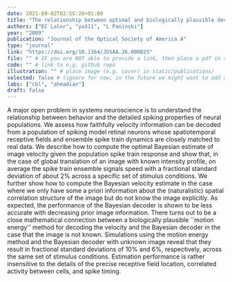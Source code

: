 ```yaml
---
date: 2021-09-02T02:55:28+01:00
title: "The relationship between optimal and biologically plausible decoding of stimulus velocity in the retina"
authors: ["EC Lalor", "ya311", "L Paninski"]
year: "2009"
publication: "Journal of the Optical Society of America A"
type: "journal"
link: "https://doi.org/10.1364/JOSAA.26.000B25"
file: "" # IF you are NOT able to provide a link, then place a pdf in static/publications/ and write the filename here (e.g. "hennequin-neuron-2018.pdf") 
code: "" # link to e.g. github repo
illustration: "" # place image (e.g. cover) in static/publications/
selected: false # (ignore for now; in the future we might want to add a "Selected publications" section)
labs: ["cbl", "ahmadian"]
draft: false
---
```


A major open problem in systems neuroscience is to understand the relationship between behavior and the detailed spiking properties of neural populations. We assess how faithfully velocity information can be decoded from a population of spiking model retinal neurons whose spatiotemporal receptive fields and ensemble spike train dynamics are closely matched to real data. We describe how to compute the optimal Bayesian estimate of image velocity given the population spike train response and show that, in the case of global translation of an image with known intensity profile, on average the spike train ensemble signals speed with a fractional standard deviation of about 2\% across a specific set of stimulus conditions. We further show how to compute the Bayesian velocity estimate in the case where we only have some a priori information about the (naturalistic) spatial correlation structure of the image but do not know the image explicitly. As expected, the performance of the Bayesian decoder is shown to be less accurate with decreasing prior image information. There turns out to be a close mathematical connection between a biologically plausible ``motion energy'' method for decoding the velocity and the Bayesian decoder in the case that the image is not known. Simulations using the motion energy method and the Bayesian decoder with unknown image reveal that they result in fractional standard deviations of 10\% and 6\%, respectively, across the same set of stimulus conditions. Estimation performance is rather insensitive to the details of the precise receptive field location, correlated activity between cells, and spike timing.
